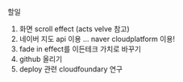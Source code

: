 할일

1. 화면 scroll effect (acts velve 참고)
2. 네이버 지도 api 이용 ... naver cloudplatform 이용!
3. fade in effect를 이든테크 가치로 바꾸기
4. github 올리기
5. deploy 관련 cloudfoundary 연구